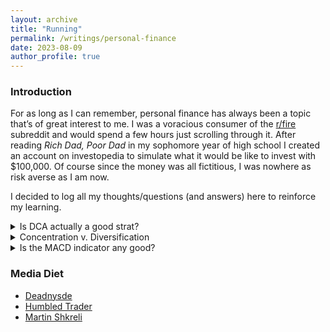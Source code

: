 ```yaml
---
layout: archive
title: "Running"
permalink: /writings/personal-finance
date: 2023-08-09
author_profile: true
---
```


### Introduction

For as long as I can remember, personal finance has always been a topic that’s of great interest to me. I was a voracious consumer of the [r/fire](https://www.reddit.com/r/Fire/) subreddit and would spend a few hours just scrolling through it. After reading _Rich Dad, Poor Dad_ in my sophomore year of high school I created an account on investopedia to simulate what it would be like to invest with $100,000. Of course since the money was all fictitious, I was nowhere as risk averse as I am now. 

I decided to log all my thoughts/questions (and answers) here to reinforce my learning. 

<details>
    <summary> Is DCA actually a good strat? </summary>
    <p> The short answer: investing a lump sum <a href = "https://www.northwesternmutual.com/life-and-money/is-dollar-cost-averaging-better-than-lump-sum-investing">outperforms</a> dollar-cost averaging. The longer answer: it depends on a myriad of factors - current financial situation, market volatility, etc. </p>
</details>

<details>
    <summary> Concentration v. Diversification </summary>
    <p> Diversify if you don’t know what you’re doing. If you’re an above average investor, concentration will work in your favor. </p>
</details>

<details>
    <summary> Is the MACD indicator any good? </summary>
    <p> The general consensus: it's useful but a trader can get whipsawed several times before it adequately captures a change in momemtum. The result: small gains or possibly losses </p>
</details>

### Media Diet

* [Deadnysde](https://www.youtube.com/@Deadnsyde)
* [Humbled Trader](https://www.youtube.com/@HumbledTraderOfficial)
* [Martin Shkreli](https://www.youtube.com/@TheShkreliPill)
